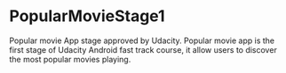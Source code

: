 # PopularMovieStage1
Popular movie App stage approved by Udacity.
Popular movie app is the first stage of Udacity Android fast track course, it allow users to discover the most popular movies playing.
